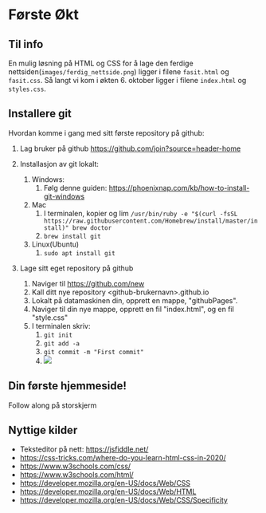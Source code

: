 # Første Økt

## Til info
En mulig løsning på HTML og CSS for å lage den ferdige nettsiden(`images/ferdig_nettside.png`) ligger i filene `fasit.html` og `fasit.css`. Så langt vi kom i økten 6. oktober ligger i filene `index.html` og `styles.css`. 

## Installere git
Hvordan komme i gang med sitt første repository på github:
</br>
1. Lag bruker på github https://github.com/join?source=header-home
2. Installasjon av git lokalt:
   1. Windows:
      1. Følg denne guiden: https://phoenixnap.com/kb/how-to-install-git-windows
   2. Mac
      1. I terminalen, kopier og lim ```/usr/bin/ruby -e "$(curl -fsSL https://raw.githubusercontent.com/Homebrew/install/master/install)"
brew doctor```
      2. ```brew install git```
   1. Linux(Ubuntu)
      1. ```sudo apt install git```

1. Lage sitt eget repository på github
   1. Naviger til https://github.com/new
   2. Kall ditt nye repository \<github-brukernavn>.github.io
   3. Lokalt på datamaskinen din, opprett en mappe, "githubPages".
   4. Naviger til din nye mappe, opprett en fil "index.html", og en fil "style.css"
   5. I terminalen skriv:
      1. ```git init```
      2. ```git add -a```
      3. ```git commit -m "First commit"```
      4. ![](/images/gitlabRepo.png)

## Din første hjemmeside!
Follow along på storskjerm

## Nyttige kilder
- Teksteditor på nett: https://jsfiddle.net/
- https://css-tricks.com/where-do-you-learn-html-css-in-2020/
- https://www.w3schools.com/css/
- https://www.w3schools.com/html/
- https://developer.mozilla.org/en-US/docs/Web/CSS
- https://developer.mozilla.org/en-US/docs/Web/HTML
- https://developer.mozilla.org/en-US/docs/Web/CSS/Specificity